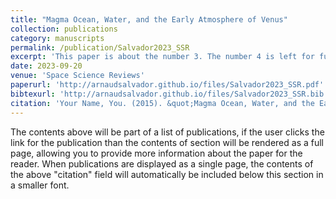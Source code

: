 ```yaml
---
title: "Magma Ocean, Water, and the Early Atmosphere of Venus"
collection: publications
category: manuscripts
permalink: /publication/Salvador2023_SSR
excerpt: 'This paper is about the number 3. The number 4 is left for future work.'
date: 2023-09-20
venue: 'Space Science Reviews'
paperurl: 'http://arnaudsalvador.github.io/files/Salvador2023_SSR.pdf'
bibtexurl: 'http://arnaudsalvador.github.io/files/Salvador2023_SSR.bib'
citation: 'Your Name, You. (2015). &quot;Magma Ocean, Water, and the Early Atmosphere of Venus.&quot; <i>Space Science Reviews</i>. 1(3).'
---
```


The contents above will be part of a list of publications, if the user clicks the link for the publication than the contents of section will be rendered as a full page, allowing you to provide more information about the paper for the reader. When publications are displayed as a single page, the contents of the above "citation" field will automatically be included below this section in a smaller font.